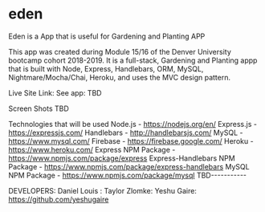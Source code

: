 # eden
 Eden is a App that is useful for Gardening and Planting APP

This app was created during Module  15/16 of the Denver University  bootcamp cohort 2018-2019. It is a full-stack, Gardening and Planting appp that is built with Node, Express, Handlebars, ORM, MySQL, Nightmare/Mocha/Chai, Heroku, and uses the MVC design pattern.

Live Site Link:
See app: TBD

Screen Shots
TBD

Technologies that will be used
Node.js - https://nodejs.org/en/
Express.js - https://expressjs.com/
Handlebars - http://handlebarsjs.com/
MySQL - https://www.mysql.com/
Firebase - https://firebase.google.com/
Heroku - https://www.heroku.com/
Express NPM Package - https://www.npmjs.com/package/express
Express-Handlebars NPM Package - https://www.npmjs.com/package/express-handlebars
MySQL NPM Package - https://www.npmjs.com/package/mysql
TBD-----------


DEVELOPERS:
Daniel Louis : 
Taylor Zlomke:
Yeshu Gaire: https://github.com/yeshugaire
